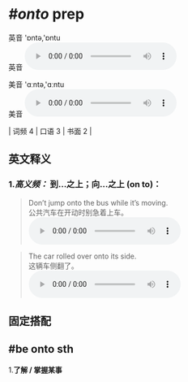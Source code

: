 # ***\#onto*** prep
英音 'ɒntə,'ɒntu  
英音
<audio src="./media/onto1--.aac" controls="controls"></audio>

美音 'ɑːntə,'ɑːntu  
美音
<audio src="./media/onto-prep.aac" controls="controls"></audio>



| 词频 4 | 口语 3 | 书面 2 |  

英文释义
---
### 1.*高义频：* **到...之上；向...之上 (on to)：**  

 > Don’t jump onto the bus while it’s moving.  
 > 公共汽车在开动时别急着上车。    
<audio src="./media/onto-1.aac" controls="controls"></audio>

 > The car rolled over onto its side.  
 > 这辆车侧翻了。    
<audio src="./media/onto-2.aac" controls="controls"></audio>


固定搭配
---
## \#be onto sth
1.**了解 / 掌握某事**  


